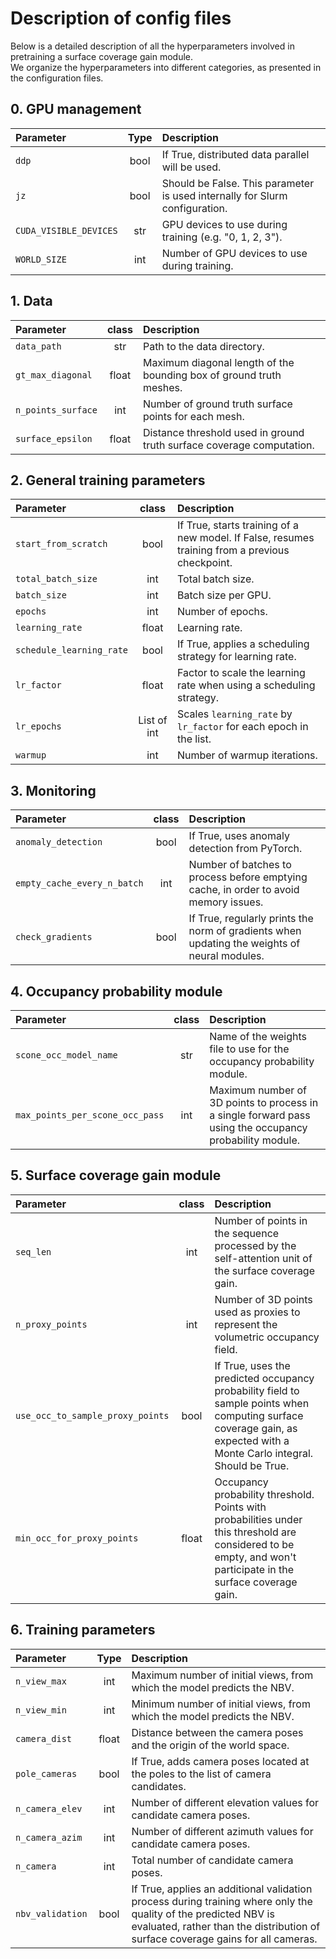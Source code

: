 # Description of config files

Below is a detailed description of all the hyperparameters involved in pretraining a surface coverage gain module.<br>
We organize the hyperparameters into different categories, as presented in the configuration files.

## 0. GPU management

| Parameter | Type | Description |
| :----- | :-----: | :----- |
| `ddp` | bool  | If True, distributed data parallel will be used. |
| `jz` | bool | Should be False. This parameter is used internally for Slurm configuration. |
| `CUDA_VISIBLE_DEVICES` | str | GPU devices to use during training (e.g. "0, 1, 2, 3"). |
| `WORLD_SIZE` | int | Number of GPU devices to use during training. |

## 1. Data

| Parameter | class | Description |
| :----- | :-----: | :----- |
| `data_path` | str | Path to the data directory. |
| `gt_max_diagonal` | float | Maximum diagonal length of the bounding box of ground truth meshes. |
| `n_points_surface` | int | Number of ground truth surface points for each mesh. |
| `surface_epsilon` | float | Distance threshold used in ground truth surface coverage computation. |

## 2. General training parameters

| Parameter | class | Description |
| :----- | :-----: | :----- |
| `start_from_scratch` | bool | If True, starts training of a new model. If False, resumes training from a previous checkpoint. |
| `total_batch_size` | int | Total batch size.|
| `batch_size` | int | Batch size per GPU.|
| `epochs` | int | Number of epochs. |
| `learning_rate` | float | Learning rate. |
| `schedule_learning_rate` | bool | If True, applies a scheduling strategy for learning rate. |
| `lr_factor` | float | Factor to scale the learning rate when using a scheduling strategy. |
| `lr_epochs` | List of int | Scales `learning_rate` by `lr_factor` for each epoch in the list. |
| `warmup` | int | Number of warmup iterations. |

## 3. Monitoring

| Parameter | class | Description |
| :----- | :-----: | :----- |
| `anomaly_detection` | bool | If True, uses anomaly detection from PyTorch. |
| `empty_cache_every_n_batch` | int | Number of batches to process before emptying cache, in order to avoid memory issues. |
| `check_gradients` | bool | If True, regularly prints the norm of gradients when updating the weights of neural modules. |

## 4. Occupancy probability module

| Parameter | class | Description |
| :----- | :-----: | :----- |
| `scone_occ_model_name` | str | Name of the weights file to use for the occupancy probability module. |
| `max_points_per_scone_occ_pass` | int | Maximum number of 3D points to process in a single forward pass using the occupancy probability module.|

## 5. Surface coverage gain module

| Parameter | class | Description |
| :----- | :-----: | :----- |
| `seq_len` | int | Number of points in the sequence processed by the self-attention unit of the surface coverage gain. |
| `n_proxy_points` | int | Number of 3D points used as proxies to represent the volumetric occupancy field. |
| `use_occ_to_sample_proxy_points` | bool | If True, uses the predicted occupancy probability field to sample points when computing surface coverage gain, as expected with a Monte Carlo integral. Should be True. |
| `min_occ_for_proxy_points` | float | Occupancy probability threshold. Points with probabilities under this threshold are considered to be empty, and won't participate in the surface coverage gain. |

## 6. Training parameters

| Parameter | Type | Description |
| :----- | :-----: | :----- |
| `n_view_max` | int | Maximum number of initial views, from which the model predicts the NBV. |
| `n_view_min` | int | Minimum number of initial views, from which the model predicts the NBV. |
| `camera_dist` | float | Distance between the camera poses and the origin of the world space. |
| `pole_cameras` | bool | If True, adds camera poses located at the poles to the list of camera candidates. |
| `n_camera_elev` | int | Number of different elevation values for candidate camera poses. |
| `n_camera_azim` | int | Number of different azimuth values for candidate camera poses. |
| `n_camera` | int | Total number of candidate camera poses. |
| `nbv_validation` | bool | If True, applies an additional validation process during training where only the quality of the predicted NBV is evaluated, rather than the distribution of surface coverage gains for all cameras. |